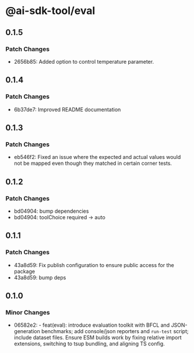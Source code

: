 # @ai-sdk-tool/eval

## 0.1.5

### Patch Changes

- 2656b85: Added option to control temperature parameter.

## 0.1.4

### Patch Changes

- 6b37de7: Improved README documentation

## 0.1.3

### Patch Changes

- eb546f2: Fixed an issue where the expected and actual values ​​would not be mapped even though they matched in certain corner tests.

## 0.1.2

### Patch Changes

- bd04904: bump dependencies
- bd04904: toolChoice required -> auto

## 0.1.1

### Patch Changes

- 43a8d59: Fix publish configuration to ensure public access for the package
- 43a8d59: bump deps

## 0.1.0

### Minor Changes

- 06582e2: - feat(eval): introduce evaluation toolkit with BFCL and JSON-generation benchmarks; add console/json reporters and `run-test` script; include dataset files. Ensure ESM builds work by fixing relative import extensions, switching to tsup bundling, and aligning TS config.
